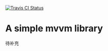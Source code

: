 <p>
    <a href="https://www.travis-ci.org/zhaoky/mvvm">
    	<img src="https://www.travis-ci.org/zhaoky/mvvm.svg?branch=master" alt="Travis CI Status"/>
    </a>
<p>

# A simple mvvm library

待补充
